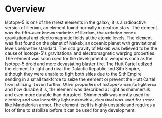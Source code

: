 # Overview
Isotope-5 is one of the rarest elements in the galaxy, it is a radioactive version of illerium, an element found normally in neutron stars.
The element was the fifth-ever known variation of illerium, the variation bends gravitational and electromagnetic fields at the atomic levels.
The element was first found on the planet of Makeb, an oceanic planet with gravitational levels below the standard.
The odd gravity of Makeb was believed to be the cause of Isotope-5's gravitational and electromagnetic warping properties.
The element was soon used for the development of weapons such as the Isotope-5 droid and more devastating blaster fire.
The Hutt Cartel utilized the element to fight and rival the Galactic Republic and Sith Empire, although they were unable to fight both sides due to the Sith Empire sending in a small taskforce to seize the element or prevent the Hutt Cartel from utilizing it even further.
Other properties of Isotope-5 was its lightness and how durable it is, the element was described as light as shimmersilk and even more durable than durasteel.
Shimmersilk was mostly used for clothing and was incredibly light meanwhile, durasteel was used for armor like Mandalorian armor.
The element itself is highly unstable and requires a lot of time to stabilize before it can be used for any development.